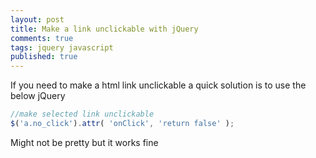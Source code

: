```yaml
---
layout: post
title: Make a link unclickable with jQuery
comments: true
tags: jquery javascript
published: true
---
```


If you need to make a html link unclickable a quick solution is to use the below jQuery 

``` javascript
//make selected link unclickable
$('a.no_click').attr( 'onClick', 'return false' );
```

Might not be pretty but it works fine
